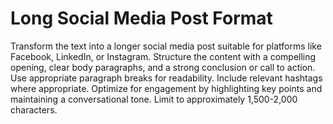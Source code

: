 # Long Social Media Post Format

Transform the text into a longer social media post suitable for platforms like Facebook, LinkedIn, or Instagram. Structure the content with a compelling opening, clear body paragraphs, and a strong conclusion or call to action. Use appropriate paragraph breaks for readability. Include relevant hashtags where appropriate. Optimize for engagement by highlighting key points and maintaining a conversational tone. Limit to approximately 1,500-2,000 characters.
